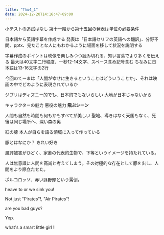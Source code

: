 ```yaml
---
title: "Thu4_1"
date: 2024-12-20T14:16:47+09:00
---
```

小テストの追試はなし
第十一階から第十五回の発表は単位の必要条件

日本語から英語字幕を作成する
発表は「日本語セリフの英語への翻訳」、分野不問、pptx、見たことな人にもわかるように場面を移して状況を説明する

字幕作成のポイントは映像を楽しみつつ読み切れる、短い言葉でより多くを伝える
最大は40文字二行程度、一秒12-14文字、スペース含め記号含む
ちなみに日本語は13-16文字の2行

今回のてーまは「人間が幸せに生きるということはどういうことか」、それは映画の中でどのように表現されているか

ジブリはディズニー的でも、日本的でもないらしい
大地が日本じゃないから

キャラクターの魅力
悪役の魅力
**飛ぶシーン**

人間も自然も時間も何もかもすべてが美しい
聖地、導きはなく天国もなく、死後は同じ場所へ、深い森の奥

紅の豚
本人が自らを語る領域に入って作っている

豚とはなにか？
きれい好き

風評被害がひどく、家畜の代表的生物で、下等というイメージを持たれている。

人は無意識に人間を高尚と考えてしまう。その対極的な存在として豚を出し、人間をより際立たせた。

ポルコロッソ、赤い豚野郎という罵倒。

heave to or we sink you!

Not just "Pirates"!, "Air Pirates"!

are you bad guys?

Yep.

what's a smart little girl !
 
